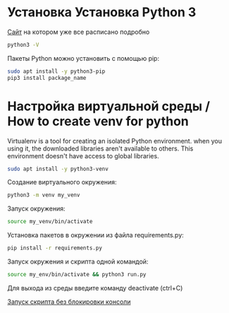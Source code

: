 # Установка Установка Python 3

[Сайт]([../../../Tech/Docker/README.md](https://www.digitalocean.com/community/tutorials/how-to-install-python-3-and-set-up-a-programming-environment-on-an-ubuntu-20-04-server-ru#1-python-3)) на котором уже все расписано подробно
```bash
python3 -V
```
Пакеты Python можно установить с помощью pip:
```bash
sudo apt install -y python3-pip
pip3 install package_name
```

# Настройка виртуальной среды / How to create venv for python
Virtualenv is a tool for creating an isolated Python environment.
when you using it, the downloaded libraries aren't available to others.
This environment doesn't have access to global libraries.

```bash
sudo apt install -y python3-venv
```
Создание виртуального окружения:
```bash
python3 -m venv my_venv
```
Запуск окружения:
```bash
source my_venv/bin/activate
```
Установка пакетов в окружении из файла requirements.py:
```bash
pip install -r requirements.py
```
Запуск окружения и скрипта одной командой:
```bash
source my_env/bin/activate && python3 run.py
```
Для выхода из среды введите команду deactivate (ctrl+C)

[Запуск скрипта без блокировки консоли](./deploy.md)
